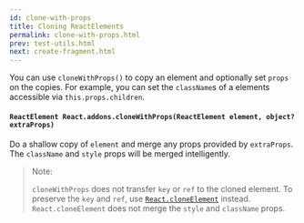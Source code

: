 ```yaml
---
id: clone-with-props
title: Cloning ReactElements
permalink: clone-with-props.html
prev: test-utils.html
next: create-fragment.html
---
```


You can use `cloneWithProps()` to copy an element and optionally set `props` on the copies. For example, you can set the `className`s of a elements accessible via `this.props.children`.

#### `ReactElement React.addons.cloneWithProps(ReactElement element, object? extraProps)`

Do a shallow copy of `element` and merge any props provided by `extraProps`. The `className` and `style` props will be merged intelligently.

> Note:
>
> `cloneWithProps` does not transfer `key` or `ref` to the cloned element. To 
>  preserve the `key` and `ref`, use [`React.cloneElement`](top-level-api.html#react.cloneelement) instead. 
>  `React.cloneElement` does not merge the `style` and `className` props. 
